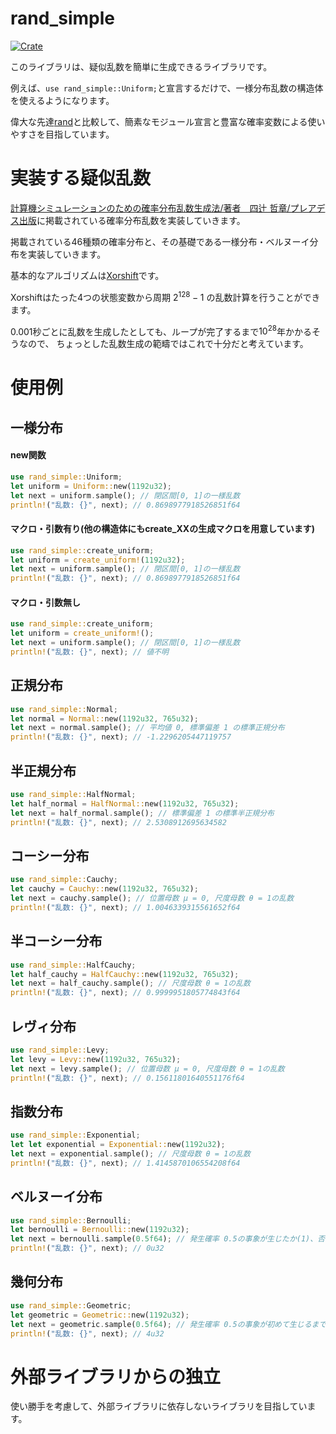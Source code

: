 # rand_simple
[![Crate](https://img.shields.io/crates/v/rand_simple.svg)](https://crates.io/crates/rand_simple)

このライブラリは、疑似乱数を簡単に生成できるライブラリです。

例えば、```use rand_simple::Uniform;```と宣言するだけで、一様分布乱数の構造体を使えるようになります。

偉大な先達[rand](https://crates.io/crates/rand)と比較して、簡素なモジュール宣言と豊富な確率変数による使いやすさを目指しています。

# 実装する疑似乱数
[計算機シミュレーションのための確率分布乱数生成法/著者　四辻 哲章/プレアデス出版](http://www.pleiades-publishing.co.jp/pdf/pdf03.html)に掲載されている確率分布乱数を実装していきます。

掲載されている46種類の確率分布と、その基礎である一様分布・ベルヌーイ分布を実装していきます。

基本的なアルゴリズムは[Xorshift](https://ja.wikipedia.org/wiki/Xorshift)です。

Xorshiftはたった4つの状態変数から周期 $2^{128} - 1$ の乱数計算を行うことができます。

0.001秒ごとに乱数を生成したとしても、ループが完了するまで$10^{28}$年かかるそうなので、
ちょっとした乱数生成の範疇ではこれで十分だと考えています。

# 使用例
## 一様分布
#### new関数
```rust
use rand_simple::Uniform;
let uniform = Uniform::new(1192u32);
let next = uniform.sample(); // 閉区間[0, 1]の一様乱数
println!("乱数: {}", next); // 0.8698977918526851f64
```
#### マクロ・引数有り(他の構造体にもcreate_XXの生成マクロを用意しています)
```rust
use rand_simple::create_uniform;
let uniform = create_uniform!(1192u32);
let next = uniform.sample(); // 閉区間[0, 1]の一様乱数
println!("乱数: {}", next); // 0.8698977918526851f64
```
#### マクロ・引数無し
```rust
use rand_simple::create_uniform;
let uniform = create_uniform!();
let next = uniform.sample(); // 閉区間[0, 1]の一様乱数
println!("乱数: {}", next); // 値不明
```
## 正規分布
```rust
use rand_simple::Normal;
let normal = Normal::new(1192u32, 765u32);
let next = normal.sample(); // 平均値 0, 標準偏差 1 の標準正規分布
println!("乱数: {}", next); // -1.2296205447119757
```
## 半正規分布
```rust
use rand_simple::HalfNormal;
let half_normal = HalfNormal::new(1192u32, 765u32);
let next = half_normal.sample(); // 標準偏差 1 の標準半正規分布
println!("乱数: {}", next); // 2.5308912695634582
```
## コーシー分布
```rust
use rand_simple::Cauchy;
let cauchy = Cauchy::new(1192u32, 765u32);
let next = cauchy.sample(); // 位置母数 μ = 0, 尺度母数 θ = 1の乱数
println!("乱数: {}", next); // 1.0046339315561652f64
```
## 半コーシー分布
```rust
use rand_simple::HalfCauchy;
let half_cauchy = HalfCauchy::new(1192u32, 765u32);
let next = half_cauchy.sample(); // 尺度母数 θ = 1の乱数
println!("乱数: {}", next); // 0.9999951805774843f64
```
## レヴィ分布
```rust
use rand_simple::Levy;
let levy = Levy::new(1192u32, 765u32);
let next = levy.sample(); // 位置母数 μ = 0, 尺度母数 θ = 1の乱数
println!("乱数: {}", next); // 0.15611801640551176f64
```
## 指数分布
```rust
use rand_simple::Exponential;
let let exponential = Exponential::new(1192u32);
let next = exponential.sample(); // 尺度母数 θ = 1の乱数
println!("乱数: {}", next); // 1.4145870106554208f64
```
## ベルヌーイ分布
```rust
use rand_simple::Bernoulli;
let bernoulli = Bernoulli::new(1192u32);
let next = bernoulli.sample(0.5f64); // 発生確率 0.5の事象が生じたか(1)、否か(0)
println!("乱数: {}", next); // 0u32
```
## 幾何分布
```rust
use rand_simple::Geometric;
let geometric = Geometric::new(1192u32);
let next = geometric.sample(0.5f64); // 発生確率 0.5の事象が初めて生じるまでの試行回数
println!("乱数: {}", next); // 4u32
```
# 外部ライブラリからの独立
使い勝手を考慮して、外部ライブラリに依存しないライブラリを目指しています。